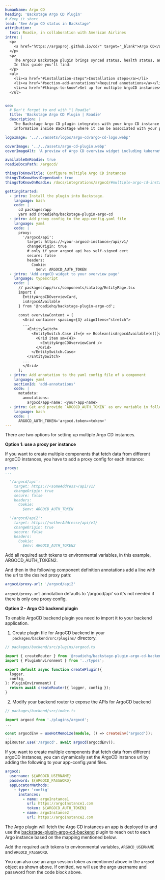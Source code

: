 ```yaml
---
humanName: Argo CD
heading: 'Backstage Argo CD Plugin'
# Keep it short
lead: 'See Argo CD status in Backstage'
attribution:
  text: Roadie, in collaboration with American Airlines
intro: | 
  <p>
    <a href="https://argoproj.github.io/cd/" target="_blank">Argo CD</a>, a CNCF project, enables declarative GitOps workflows for Kubernetes. Argo CD continuously monitors all running applications and compares their live state to the desired state specified in the Git repository. Argo CD can pull updated code from Git repositories and deploy it directly to Kubernetes resources, thus enabling developers to manage both infrastructure configuration and application updates in one system.
  </p>
  <p>
    The ArgoCD Backstage plugin brings synced status, health status, and updates history of your services to your Developer Portal. This plugin can support multiple ArgoCD instances.
    In this guide you'll find:
  </p>
  <ul>
    <li><a href="#installation-steps">Installation steps</a></li>
    <li><a href="#section-add-annotations">Required annotations</a></li>
    <li><a href="#things-to-know">Set up for multiple ArgoCD instances</a></li>
  </ul>


seo:
  # Don't forget to end with "| Roadie"
  title: 'Backstage Argo CD Plugin | Roadie'
  description: |
    The Backstage Argo CD plugin integrates with your Argo CD instance api to show kubernetes status
    information inside Backstage where it can be associated with your project.

logoImage: '../../assets/logos/argo-cd/argo-cd-logo.webp'

coverImage: '../../assets/argo-cd-plugin.webp'
coverImageAlt: 'A preview of Argo CD overview widget including kubernetes pod status.'

availableOnRoadie: true
roadieDocsPath: /argocd/

thingsToKnowTitle: Configure multiple Argo CD instances
thingsToKnowHostDependant: true
thingsToKnowOnRoadie: /docs/integrations/argocd/#multiple-argo-cd-instances

gettingStarted:
  - intro: Install the plugin into Backstage.
    language: bash
    code: |
      cd packages/app
      yarn add @roadiehq/backstage-plugin-argo-cd
  - intro: Add proxy config to the app-config.yaml file
    language: yaml
    code: |
      proxy:
        '/argocd/api':
          target: https://<your-argocd-instance>/api/v1/
          changeOrigin: true
          # only if your argocd api has self-signed cert
          secure: false
          headers:
            Cookie:
              $env: ARGOCD_AUTH_TOKEN
  - intro: 'Add argoCD widget to your overview page'
    language: typescript
    code: | 
      // packages/app/src/components/catalog/EntityPage.tsx
      import {
        EntityArgoCDOverviewCard,
        isArgocdAvailable
      } from '@roadiehq/backstage-plugin-argo-cd';
    
      const overviewContent = (
        <Grid container spacing={3} alignItems="stretch">
        ...
          <EntitySwitch>
            <EntitySwitch.Case if={e => Boolean(isArgocdAvailable(e))}>
              <Grid item sm={4}>
                <EntityArgoCDOverviewCard />
              </Grid>
            </EntitySwitch.Case>
          </EntitySwitch>
        ...
        </Grid>
      );
  - intro: Add annotation to the yaml config file of a component
    language: yaml
    sectionId: 'add-annotations'
    code: |
      metadata:
        annotations:
          argocd/app-name: <your-app-name>
  - intro: Get and provide `ARGOCD_AUTH_TOKEN` as env variable in following format
    language: bash
    code: |
      ARGOCD_AUTH_TOKEN='argocd.token=<token>'
---
```


There are two options for setting up multiple Argo CD instances.

**Option 1: use a proxy per instance**

If you want to create multiple components that fetch data from different argoCD instances, you have to add a proxy config for each instance:

```yaml
proxy:
...

  '/argocd/api':
    target: https://<someAddress>/api/v1/
    changeOrigin: true
    secure: false
    headers:
      Cookie:
        $env: ARGOCD_AUTH_TOKEN

  '/argocd/api2':
    target: https://<otherAddress>/api/v1/
    changeOrigin: true
    secure: false
    headers:
      Cookie:
        $env: ARGOCD_AUTH_TOKEN2
```

Add all required auth tokens to environmental variables, in this example, ARGOCD_AUTH_TOKEN2.

And then in the following component definition annotations add a line with the url to the desired proxy path:

```yaml
argocd/proxy-url: '/argocd/api2'
```

`argocd/proxy-url` annotation defaults to '/argocd/api' so it's not needed if there is only one proxy config.

**Option 2 - Argo CD backend plugin**


To enable ArgoCD backend plugin you need to import it to your backend application. 

1. Create plugin file for ArgoCD backend in your `packages/backend/src/plugins/` directory.

```ts
// packages/backend/src/plugins/argocd.ts

import { createRouter } from '@roadiehq/backstage-plugin-argo-cd-backend';
import { PluginEnvironment } from '../types';

export default async function createPlugin({
  logger,
  config,
}: PluginEnvironment) {
  return await createRouter({ logger, config });
}
```

2. Modify your backend router to expose the APIs for ArgoCD backend
```ts
// packages/backend/src/index.ts

import argocd from './plugins/argocd';
...

const argocdEnv = useHotMemoize(module, () => createEnv('argocd'));
...
apiRouter.use('/argocd', await argocd(argocdEnv));
```


If you want to create multiple components that fetch data from different argoCD instances, you can dynamically set the ArgoCD instance url by adding the following to your app-config.yaml files.

```yml
argocd:
  username: ${ARGOCD_USERNAME}
  password: ${ARGOCD_PASSWORD}
  appLocatorMethods:
    - type: 'config'
      instances:
        - name: argoInstance1
          url: https://argoInstance1.com
          token: ${ARGOCD_AUTH_TOKEN}
        - name: argoInstance2
          url: https://argoInstance2.com
```

The Argo plugin will fetch the Argo CD instances an app is deployed to and use the [backstage-plugin-argo-cd-backend](https://www.npmjs.com/package/@roadiehq/backstage-plugin-argo-cd-backend) plugin to reach out to each Argo instance based on the mapping mentioned below.


Add the required auth tokens to environmental variables, `ARGOCD_USERNAME` and `ARGOCD_PASSWORD`.

You can also use an argo session token as mentioned above in the `argocd` object as shown above. If omitted, we will use the argo username and password from the code block above.
